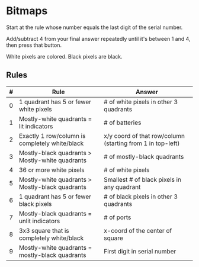# Bitmaps
Start at the rule whose number equals the last
digit of the serial number.

Add/subtract 4 from your final answer repeatedly until
it's between 1 and 4, then press that button.

White pixels are colored. Black pixels are black.

## Rules
| # | Rule | Answer |
| --- | --- | --- |
| 0 | 1 quadrant has 5 or fewer white pixels | # of white pixels in other 3 quadrants |
| 1 | Mostly-white quadrants = lit indicators | # of batteries |
| 2 | Exactly 1 row/column is completely white/black | x/y coord of that row/column (starting from 1 in top-left) |
| 3 | Mostly-black quadrants > Mostly-white quadrants | # of mostly-black quadrants |
| 4 | 36 or more white pixels | # of white pixels |
| 5 | Mostly-white quadrants > Mostly-black quadrants | Smallest # of black pixels in any quadrant |
| 6 | 1 quadrant has 5 or fewer black pixels | # of black pixels in other 3 quadrants |
| 7 | Mostly-black quadrants = unlit indicators | # of ports |
| 8 | 3x3 square that is completely white/black | x-coord of the center of square |
| 9 | Mostly-white quadrants = mostly-black quadrants | First digit in serial number |